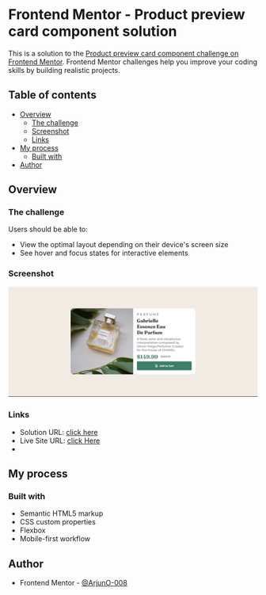 # Frontend Mentor - Product preview card component solution

This is a solution to the [Product preview card component challenge on Frontend Mentor](https://www.frontendmentor.io/challenges/product-preview-card-component-GO7UmttRfa). Frontend Mentor challenges help you improve your coding skills by building realistic projects. 

## Table of contents

- [Overview](#overview)
  - [The challenge](#the-challenge)
  - [Screenshot](#screenshot)
  - [Links](#links)
- [My process](#my-process)
  - [Built with](#built-with)  
- [Author](#author)

## Overview

### The challenge

Users should be able to:

- View the optimal layout depending on their device's screen size
- See hover and focus states for interactive elements

### Screenshot

![](./screenshot.jpg)

### Links

- Solution URL: [click here](https://www.frontendmentor.io/solutions/productpreviewcardcomponent-ljQfJkFnSm)
- Live Site URL: [click Here](https://arjuno-008.github.io/product-preview-card-component-main-Frontend-Mentor/)
- 
## My process

### Built with

- Semantic HTML5 markup
- CSS custom properties
- Flexbox
- Mobile-first workflow


## Author


- Frontend Mentor - [@ArjunO-008](https://www.frontendmentor.io/profile/ArjunO-008)
